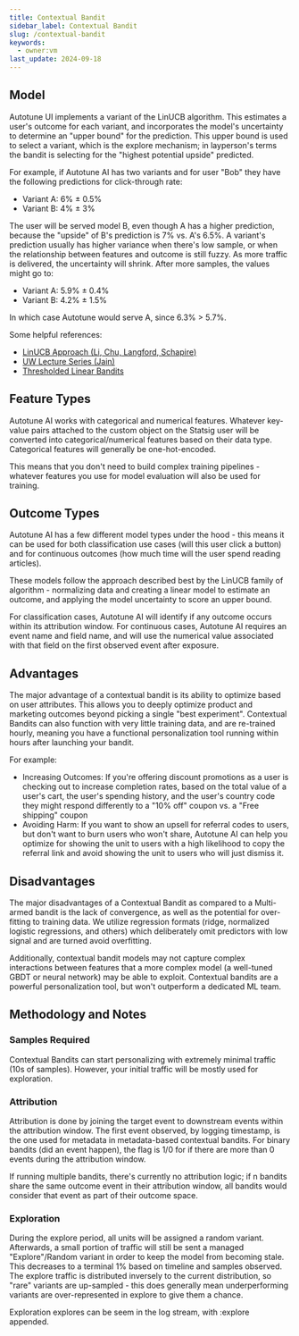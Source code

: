 ```yaml
---
title: Contextual Bandit
sidebar_label: Contextual Bandit
slug: /contextual-bandit
keywords:
  - owner:vm
last_update: 2024-09-18
---
```


## Model

Autotune UI implements a variant of the LinUCB algorithm. This estimates a user's outcome for each variant, and incorporates the model's uncertainty to determine an "upper bound" for the prediction. This upper bound is used to select a variant, which is the explore mechanism; in layperson's terms the bandit is selecting for the "highest potential upside" predicted.

For example, if Autotune AI has two variants and for user "Bob" they have the following predictions for click-through rate:

- Variant A: 6% ± 0.5%
- Variant B: 4% ± 3%

The user will be served model B, even though A has a higher prediction, because the "upside" of B's prediction is 7% vs. A's 6.5%. A variant's prediction usually has higher variance when there's low sample, or when the relationship between features and outcome is still fuzzy. As more traffic is delivered, the uncertainty will shrink. After more samples, the values might go to:

- Variant A: 5.9% ± 0.4%
- Variant B: 4.2% ± 1.5%

In which case Autotune would serve A, since 6.3% > 5.7%.

Some helpful references:

- [LinUCB Approach (Li, Chu, Langford, Schapire)](https://arxiv.org/pdf/1003.0146)
- [UW Lecture Series (Jain)](https://courses.cs.washington.edu/courses/cse599i/18wi/resources/lecture10/lecture10.pdf)
- [Thresholded Linear Bandits](https://proceedings.mlr.press/v206/mehta23a/mehta23a.pdf)

## Feature Types

Autotune AI works with categorical and numerical features. Whatever key-value pairs attached to the custom object on the Statsig user will be converted into categorical/numerical features based on their data type. Categorical features will generally be one-hot-encoded.

This means that you don't need to build complex training pipelines - whatever features you use for model evaluation will also be used for training.

## Outcome Types

Autotune AI has a few different model types under the hood - this means it can be used for both classification use cases (will this user click a button) and for continuous outcomes (how much time will the user spend reading articles).

These models follow the approach described best by the LinUCB family of algorithm - normalizing data and creating a linear model to estimate an outcome, and applying the model uncertainty to score an upper bound.

For classification cases, Autotune AI will identify if any outcome occurs within its attribution window. For continuous cases, Autotune AI requires an event name and field name, and will use the numerical value associated with that field on the first observed event after exposure.

## Advantages

The major advantage of a contextual bandit is its ability to optimize based on user attributes. This allows you to deeply optimize product and marketing outcomes beyond picking a single "best experiment". Contextual Bandits can also function with very little training data, and are re-trained hourly, meaning you have a functional personalization tool running within hours after launching your bandit.

For example:

- Increasing Outcomes: If you're offering discount promotions as a user is checking out to increase completion rates, based on the total value of a user's cart, the user's spending history, and the user's country code they might respond differently to a "10% off" coupon vs. a "Free shipping" coupon
- Avoiding Harm: If you want to show an upsell for referral codes to users, but don't want to burn users who won't share, Autotune AI can help you optimize for showing the unit to users with a high likelihood to copy the referral link and avoid showing the unit to users who will just dismiss it.

## Disadvantages

The major disadvantages of a Contextual Bandit as compared to a Multi-armed bandit is the lack of convergence, as well as the potential for over-fitting to training data. We utilize regression formats (ridge, normalized logistic regressions, and others) which deliberately omit predictors with low signal and are turned avoid overfitting.

Additionally, contextual bandit models may not capture complex interactions between features that a more complex model (a well-tuned GBDT or neural network) may be able to exploit. Contextual bandits are a powerful personalization tool, but won't outperform a dedicated ML team.

## Methodology and Notes

### Samples Required 
Contextual Bandits can start personalizing with extremely minimal traffic (10s of samples). However, your initial traffic will be mostly used for exploration.

### Attribution
Attribution is done by joining the target event to downstream events within the attribution window. The first event observed, by logging timestamp, is the one used for metadata in metadata-based contextual bandits. For binary bandits (did an event happen), the flag is 1/0 for if there are more than 0 events during the attribution window.

If running multiple bandits, there's currently no attribution logic; if n bandits share the same outcome event in their attribution window, all bandits would consider that event as part of their outcome space.

### Exploration
During the explore period, all units will be assigned a random variant. Afterwards, a small portion of traffic will still be sent a managed "Explore"/Random variant in order to keep the model from becoming stale. This decreases to a terminal 1% based on timeline and samples observed. The explore traffic is distributed inversely to the current distribution, so "rare" variants are up-sampled - this does generally mean underperforming variants are over-represented in explore to give them a chance.

Exploration explores can be seem in the log stream, with :explore appended.


